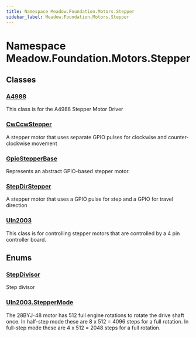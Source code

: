 ```yaml
---
title: Namespace Meadow.Foundation.Motors.Stepper
sidebar_label: Meadow.Foundation.Motors.Stepper
---
```

# Namespace Meadow.Foundation.Motors.Stepper
## Classes
### [A4988](../Meadow.Foundation.Motors.Stepper/A4988)
This class is for the A4988 Stepper Motor Driver
### [CwCcwStepper](../Meadow.Foundation.Motors.Stepper/CwCcwStepper)
A stepper motor that uses separate GPIO pulses for clockwise and counter-clockwise movement
### [GpioStepperBase](../Meadow.Foundation.Motors.Stepper/GpioStepperBase)
Represents an abstract GPIO-based stepper motor.
### [StepDirStepper](../Meadow.Foundation.Motors.Stepper/StepDirStepper)
A stepper motor that uses a GPIO pulse for step and a GPIO for travel direction
### [Uln2003](../Meadow.Foundation.Motors.Stepper/Uln2003)
This class is for controlling stepper motors that are controlled by a 4 pin controller board.
## Enums
### [StepDivisor](../Meadow.Foundation.Motors.Stepper/StepDivisor)
Step divisor
### [Uln2003.StepperMode](../Meadow.Foundation.Motors.Stepper/Uln2003.StepperMode)
The 28BYJ-48 motor has 512 full engine rotations to rotate the drive shaft once.
In half-step mode these are 8 x 512 = 4096 steps for a full rotation.
In full-step mode these are 4 x 512 = 2048 steps for a full rotation.
